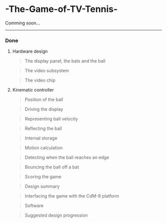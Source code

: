 # -The-Game-of-TV-Tennis-
Comming soon...

---

### Done ###
  1. Hardware design
      >The display panel, the bats and the ball
            
      >The video subsystem
            
      >The video chip
  2. Kinematic controller
   		>Position of the ball
   		
    	>Driving the display
    	
    	>Representing ball velocity
    	
    	>Reflecting the ball
    	
    	>Internal storage
    	
    	>Motion calculation
    	
    	>Detecting when the ball reaches an edge
    	
    	>Bouncing the ball off a bat
    	
    	>Scoring the game
    	
    	>Design summary
    	
    	>Interfacing the game with the CdM-8 platform
    	
    	>Software
    	
    	>Suggested design progression
    	



